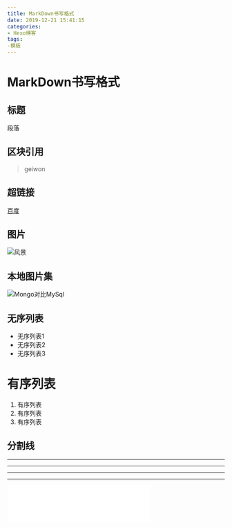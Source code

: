```yaml
---
title: MarkDown书写格式
date: 2019-12-21 15:41:15
categories: 
- Hexo博客
tags: 
-模板
---
```

# MarkDown书写格式 
<!-- more -->
## 标题 
 
段落 
## 区块引用
>geiwon
## 超链接
[百度](www.baidu.com) 
## 图片
![风景](https://f10.baidu.com/it/u=2465775762,1509670197&fm=72)

## 本地图片集
![Mongo对比MySql](..\images\MongoDB\1.jpg)

## 无序列表
* 无序列表1
* 无序列表2
* 无序列表3

# 有序列表 
1. 有序列表
2. 有序列表
3. 有序列表

## 分割线
-------
---
----
***
<iframe frameborder="no" border="0" marginwidth="0" marginheight="0" width=330 height=86 src="//music.163.com/outchain/player?type=2&id=1375944176&auto=0&height=66"></iframe>